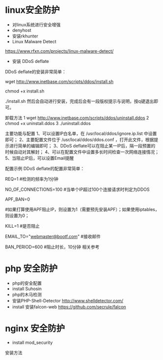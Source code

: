

# linux安全防护

* 对linux系统进行安全增强  
* denyhost
* 安装rkhunter
* Linux Malware Detect

https://www.rfxn.com/projects/linux-malware-detect/


* 安装 DDoS deflate 

DDoS deflate的安装非常简单：

wget http://www.inetbase.com/scripts/ddos/install.sh

chmod +x install.sh

./install.sh
然后会自动进行安装，完成后会有一段版权提示与说明，按q键退出即可。
 
卸载方法
1
wget http://www.inetbase.com/scripts/ddos/uninstall.ddos
2
chmod +x uninstall.ddos
3
./uninstall.ddos
 
主要功能与配置
1、可以设置IP白名单，在 /usr/local/ddos/ignore.ip.list 中设置即可；
2、主要配置文件位于 /usr/local/ddos/ddos.conf ，打开此文件，根据提示进行简单的编辑即可；
3、DDoS deflate可以在阻止某一IP后，隔一段预置的时候自动对其解封；
4、可以在配置文件中设置多长时间检查一次网络连接情况；
5、当阻止IP后，可以设置Email提醒
 
配置示例
DDoS deflate的配置非常简单：

REQ=1 #检测的频率为1分钟

NO_OF_CONNECTIONS=100 #当单个IP超过100个连接请求时判定为DDOS

APF_BAN=0

#如果打算使用APF阻止IP，则设置为1（需要预先安装APF）；如果使用iptables，则设置为0；

KILL=1 #是否阻止

EMAIL_TO="webmaster@bootf.com" #接收邮件

 

BAN_PERIOD=600 #阻止时长，10分钟
相关参考



# php 安全防护

* php的安全配置
* install Suhosin
* php的木马检测
* 安装PHP-Shell-Detector http://www.shelldetector.com/
* install 安装falcon-web https://github.com/secrule/falcon

# nginx 安全防护


* install mod_security 



安装方法


